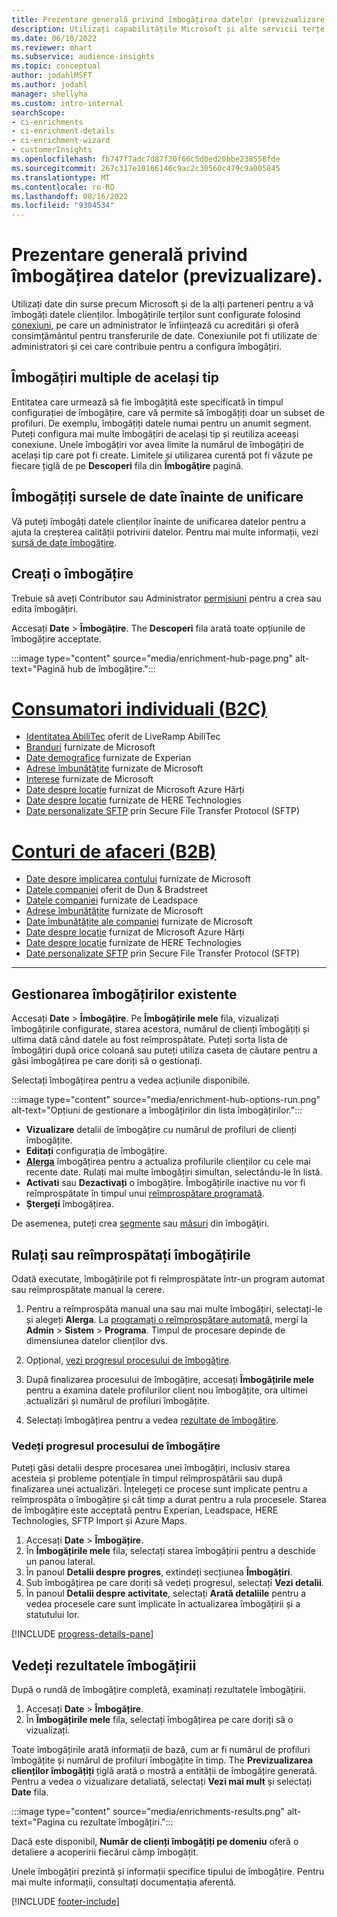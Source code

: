 ```yaml
---
title: Prezentare generală privind îmbogățirea datelor (previzualizare).
description: Utilizați capabilitățile Microsoft și alte servicii terțe pentru a vă îmbogăți datele clienților.
ms.date: 06/10/2022
ms.reviewer: mhart
ms.subservice: audience-insights
ms.topic: conceptual
author: jodahlMSFT
ms.author: jodahl
manager: shellyha
ms.custom: intro-internal
searchScope:
- ci-enrichments
- ci-enrichment-details
- ci-enrichment-wizard
- customerInsights
ms.openlocfilehash: fb747f7adc7d87f30f66c5d0ed20bbe238558fde
ms.sourcegitcommit: 267c317e10166146c9ac2c30560c479c9a005845
ms.translationtype: MT
ms.contentlocale: ro-RO
ms.lasthandoff: 08/16/2022
ms.locfileid: "9304534"
---
```

# <a name="data-enrichment-preview-overview"></a>Prezentare generală privind îmbogățirea datelor (previzualizare).

Utilizați date din surse precum Microsoft și de la alți parteneri pentru a vă îmbogăți datele clienților. Îmbogățirile terților sunt configurate folosind [conexiuni](connections.md), pe care un administrator le înființează cu acreditări și oferă consimțământul pentru transferurile de date. Conexiunile pot fi utilizate de administratori și cei care contribuie pentru a configura îmbogățiri.  

## <a name="multiple-enrichments-of-the-same-type"></a>Îmbogățiri multiple de același tip

Entitatea care urmează să fie îmbogățită este specificată în timpul configurației de îmbogățire, care vă permite să îmbogățiți doar un subset de profiluri. De exemplu, îmbogățiți datele numai pentru un anumit segment. Puteți configura mai multe îmbogățiri de același tip și reutiliza aceeași conexiune. Unele îmbogățiri vor avea limite la numărul de îmbogățiri de același tip care pot fi create. Limitele și utilizarea curentă pot fi văzute pe fiecare țiglă de pe **Descoperi** fila din **Îmbogăţire** pagină.

## <a name="enrich-data-sources-before-unification"></a>Îmbogățiți sursele de date înainte de unificare

Vă puteți îmbogăți datele clienților înainte de unificarea datelor pentru a ajuta la creșterea calității potrivirii datelor. Pentru mai multe informații, vezi [sursă de date îmbogățire](data-sources-enrichment.md).

## <a name="create-an-enrichment"></a>Creați o îmbogățire

Trebuie să aveți Contributor sau Administrator [permisiuni](permissions.md) pentru a crea sau edita îmbogățiri.

Accesați **Date** > **Îmbogățire**. The **Descoperi** fila arată toate opțiunile de îmbogățire acceptate.

:::image type="content" source="media/enrichment-hub-page.png" alt-text="Pagină hub de îmbogățire.":::

# <a name="individual-consumers-b-to-c"></a>[Consumatori individuali (B2C)](#tab/b2c)

- [Identitatea AbiliTec](enrichment-liveramp.md) oferit de LiveRamp AbiliTec
- [Branduri](enrichment-microsoft.md) furnizate de Microsoft
- [Date demografice](enrichment-experian.md) furnizate de Experian
- [Adrese îmbunătățite](enrichment-enhanced-addresses.md) furnizate de Microsoft
- [Interese](enrichment-microsoft.md) furnizate de Microsoft
- [Date despre locație](enrichment-azure-maps.md) furnizat de Microsoft Azure Hărți
- [Date despre locație](enrichment-here.md) furnizate de HERE Technologies
- [Date personalizate SFTP](enrichment-SFTP-custom-import.md) prin Secure File Transfer Protocol (SFTP)

# <a name="business-accounts-b-to-b"></a>[Conturi de afaceri (B2B)](#tab/b2b)

- [Date despre implicarea contului](enrichment-office.md) furnizate de Microsoft
- [Datele companiei](enrichment-dnb.md) oferit de Dun & Bradstreet
- [Datele companiei](enrichment-leadspace.md) furnizate de Leadspace
- [Adrese îmbunătățite](enrichment-enhanced-addresses.md) furnizate de Microsoft
- [Date îmbunătățite ale companiei](enrichment-enhanced-company-data.md) furnizate de Microsoft
- [Date despre locație](enrichment-azure-maps.md) furnizat de Microsoft Azure Hărți
- [Date despre locație](enrichment-here.md) furnizate de HERE Technologies
- [Date personalizate SFTP](enrichment-SFTP-custom-import.md) prin Secure File Transfer Protocol (SFTP)

---

## <a name="manage-existing-enrichments"></a>Gestionarea îmbogățirilor existente

Accesați **Date** > **Îmbogățire**. Pe **Îmbogățirile mele** fila, vizualizați îmbogățirile configurate, starea acestora, numărul de clienți îmbogățiți și ultima dată când datele au fost reîmprospătate. Puteți sorta lista de îmbogățiri după orice coloană sau puteți utiliza caseta de căutare pentru a găsi îmbogățirea pe care doriți să o gestionați.

Selectați îmbogățirea pentru a vedea acțiunile disponibile.

:::image type="content" source="media/enrichment-hub-options-run.png" alt-text="Opțiuni de gestionare a îmbogățirilor din lista îmbogățirilor.":::

- **Vizualizare** detalii de îmbogățire cu numărul de profiluri de clienți îmbogățite.
- **Editați** configurația de îmbogățire.
- [**Alerga**](#run-or-refresh-enrichments) îmbogățirea pentru a actualiza profilurile clienților cu cele mai recente date. Rulați mai multe îmbogățiri simultan, selectându-le în listă.
- **Activati** sau **Dezactivați** o îmbogățire. Îmbogățirile inactive nu vor fi reîmprospătate în timpul unui [reîmprospătare programată](schedule-refresh.md).
- **Ștergeți** îmbogățirea.

De asemenea, puteți crea [segmente](segments.md) sau [măsuri](measures.md) din îmbogăţiri.

## <a name="run-or-refresh-enrichments"></a>Rulați sau reîmprospătați îmbogățirile

Odată executate, îmbogățirile pot fi reîmprospătate într-un program automat sau reîmprospătate manual la cerere.

1. Pentru a reîmprospăta manual una sau mai multe îmbogățiri, selectați-le și alegeți **Alerga**. La [programați o reîmprospătare automată](schedule-refresh.md), mergi la **Admin** > **Sistem** > **Programa**. Timpul de procesare depinde de dimensiunea datelor clienților dvs.

1. Opțional, [vezi progresul procesului de îmbogățire](#see-the-progress-of-the-enrichment-process).

1. După finalizarea procesului de îmbogățire, accesați **Îmbogățirile mele** pentru a examina datele profilurilor client nou îmbogățite, ora ultimei actualizări și numărul de profiluri îmbogățite.

1. Selectați îmbogățirea pentru a vedea [rezultate de îmbogățire](#view-enrichment-results).

### <a name="see-the-progress-of-the-enrichment-process"></a>Vedeți progresul procesului de îmbogățire

Puteți găsi detalii despre procesarea unei îmbogățiri, inclusiv starea acesteia și probleme potențiale în timpul reîmprospătării sau după finalizarea unei actualizări. Înțelegeți ce procese sunt implicate pentru a reîmprospăta o îmbogățire și cât timp a durat pentru a rula procesele. Starea de îmbogățire este acceptată pentru Experian, Leadspace, HERE Technologies, SFTP Import și Azure Maps.

1. Accesați **Date** > **Îmbogățire**.
1. În **Îmbogățirile mele** fila, selectați starea îmbogățirii pentru a deschide un panou lateral.
1. În panoul **Detalii despre progres**, extindeți secțiunea **Îmbogățiri**.
1. Sub îmbogățirea pe care doriți să vedeți progresul, selectați **Vezi detalii**.
1. În panoul **Detalii despre activitate**, selectați **Arată detaliile** pentru a vedea procesele care sunt implicate în actualizarea îmbogățirii și a statutului lor.

[!INCLUDE [progress-details-pane](includes/progress-details-pane.md)]

## <a name="view-enrichment-results"></a>Vedeți rezultatele îmbogățirii

După o rundă de îmbogățire completă, examinați rezultatele îmbogățirii.

1. Accesați **Date** > **Îmbogățire**.
1. În **Îmbogățirile mele** fila, selectați îmbogățirea pe care doriți să o vizualizați.

Toate îmbogățirile arată informații de bază, cum ar fi numărul de profiluri îmbogățite și numărul de profiluri îmbogățite în timp. The **Previzualizarea clienților îmbogățiți** țiglă arată o mostră a entității de îmbogățire generată. Pentru a vedea o vizualizare detaliată, selectați **Vezi mai mult** și selectați **Date** fila.

:::image type="content" source="media/enrichments-results.png" alt-text="Pagina cu rezultate îmbogățiri.":::

Dacă este disponibil, **Număr de clienți îmbogățiți pe domeniu** oferă o detaliere a acoperirii fiecărui câmp îmbogățit.

Unele îmbogățiri prezintă și informații specifice tipului de îmbogățire. Pentru mai multe informații, consultați documentația aferentă.

[!INCLUDE [footer-include](includes/footer-banner.md)]
